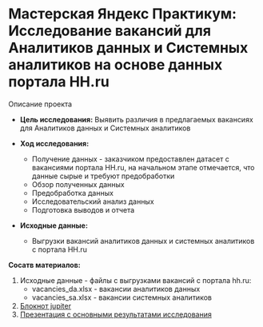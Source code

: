 # Мастерская Яндекс Практикум: Исследование вакансий для Аналитиков данных и Системных аналитиков на основе данных портала HH.ru

Описание проекта

* **Цель исследования:** Выявить различия в предлагаемых вакансиях для Аналитиков данных и Системных аналитиков

* **Ход исследования:**
    * Получение данных - заказчиком предоставлен датасет с вакансиями портала HH.ru, на начальном этапе отмечается, что данные сырые и требуют предобработки
    * Обзор полученных данных
    * Предобработка данных
    * Исследовательский анализ данных
    * Подготовка выводов и отчета

* **Исходные данные:**
    * Выгрузки вакансий аналитиков данных и системных аналитиков с портала HH.ru

**Сосатв материалов:**
1. Исходные данные - файлы с выгрузками вакансий с портала hh.ru:
   * vacancies_da.xlsx - вакансии аналитиков данных
   * vacancies_sa.xlsx - вакансии системных аналитиков
2. [Блокнот jupiter](https://github.com/morenkoav/YP-workshop-DA-plus-48/blob/da56a0134520ead551e14afb05bcd7ad46427d8a/YP_workshop.ipynb)
3. [Презентация с основными результатами исследования](https://github.com/morenkoav/YP-workshop-DA-plus-48/blob/0809c2e9a1e8e58ad9530fab621ddd7962c4db6f/%D0%9E%D1%82%D1%87%D0%B5%D1%82.pdf)
